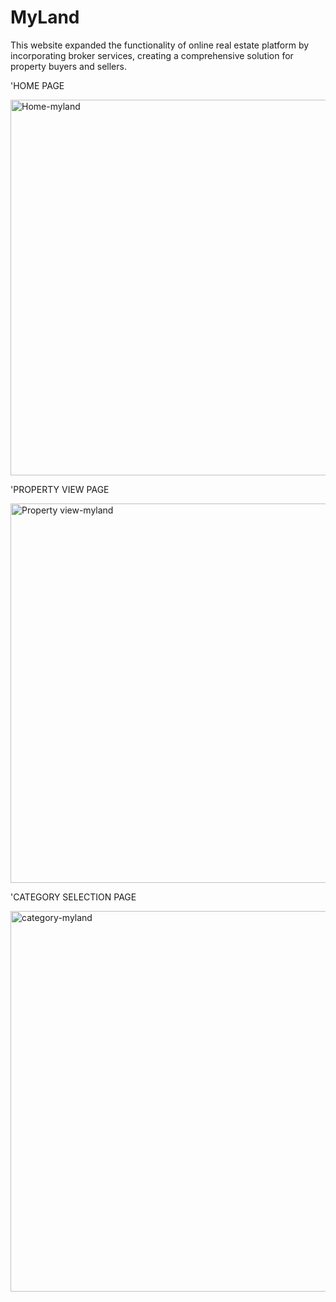 # MyLand
This website expanded the functionality of online real estate platform by incorporating broker services, creating a comprehensive solution for property buyers and sellers.

'HOME PAGE

<img width="601" alt="Home-myland" src="https://github.com/Sibikirang/MyLand/assets/89832581/db0686af-a995-4530-9bb3-b7a020aecae6">


'PROPERTY VIEW PAGE

<img width="607" alt="Property view-myland" src="https://github.com/Sibikirang/MyLand/assets/89832581/58347da5-fed6-4d3b-875a-5472fe1e8276">


'CATEGORY SELECTION PAGE

<img width="609" alt="category-myland" src="https://github.com/Sibikirang/MyLand/assets/89832581/365a39cc-abdd-445f-9fcf-fdf91873078f">

